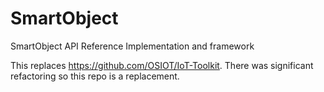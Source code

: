 SmartObject
===========

SmartObject API Reference Implementation and framework

This replaces https://github.com/OSIOT/IoT-Toolkit. There was significant refactoring so this repo is a replacement.
